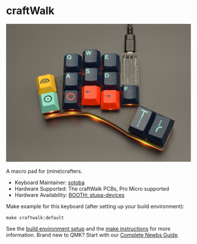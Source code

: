 # craftWalk

<img src="https://github.com/sotoba/craftwalk/blob/images/craftwalk_main.jpg" width="640">

A macro pad for (mine)crafters.

* Keyboard Maintainer: [sotoba](https://github.com/sotoba)
* Hardware Supported: The craftWalk PCBs, Pro Micro supported
* Hardware Availability: [BOOTH: stupa-devices](https://stupa-devices.booth.pm/)

Make example for this keyboard (after setting up your build environment):

    make craftwalk:default

See the [build environment setup](https://docs.qmk.fm/#/getting_started_build_tools) and the [make instructions](https://docs.qmk.fm/#/getting_started_make_guide) for more information. Brand new to QMK? Start with our [Complete Newbs Guide](https://docs.qmk.fm/#/newbs).
